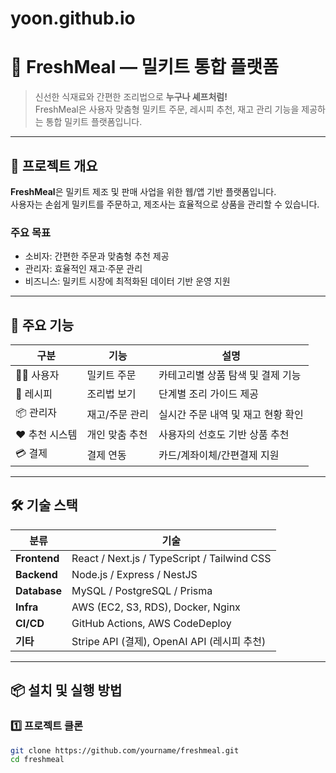 # yoon.github.io


# 🥗 FreshMeal — 밀키트 통합 플랫폼

> 신선한 식재료와 간편한 조리법으로 **누구나 셰프처럼!**  
> FreshMeal은 사용자 맞춤형 밀키트 주문, 레시피 추천, 재고 관리 기능을 제공하는 통합 밀키트 플랫폼입니다.

---

## 🚀 프로젝트 개요

**FreshMeal**은 밀키트 제조 및 판매 사업을 위한 웹/앱 기반 플랫폼입니다.  
사용자는 손쉽게 밀키트를 주문하고, 제조사는 효율적으로 상품을 관리할 수 있습니다.

### 주요 목표
- 소비자: 간편한 주문과 맞춤형 추천 제공  
- 관리자: 효율적인 재고·주문 관리  
- 비즈니스: 밀키트 시장에 최적화된 데이터 기반 운영 지원

---

## 🧩 주요 기능

| 구분 | 기능 | 설명 |
|------|------|------|
| 👨‍🍳 사용자 | 밀키트 주문 | 카테고리별 상품 탐색 및 결제 기능 |
| 🍲 레시피 | 조리법 보기 | 단계별 조리 가이드 제공 |
| 📦 관리자 | 재고/주문 관리 | 실시간 주문 내역 및 재고 현황 확인 |
| ❤️ 추천 시스템 | 개인 맞춤 추천 | 사용자의 선호도 기반 상품 추천 |
| 💳 결제 | 결제 연동 | 카드/계좌이체/간편결제 지원 |

---

## 🛠 기술 스택

| 분류 | 기술 |
|------|------|
| **Frontend** | React / Next.js / TypeScript / Tailwind CSS |
| **Backend** | Node.js / Express / NestJS |
| **Database** | MySQL / PostgreSQL / Prisma |
| **Infra** | AWS (EC2, S3, RDS), Docker, Nginx |
| **CI/CD** | GitHub Actions, AWS CodeDeploy |
| **기타** | Stripe API (결제), OpenAI API (레시피 추천) |

---

## 📦 설치 및 실행 방법

### 1️⃣ 프로젝트 클론
```bash
git clone https://github.com/yourname/freshmeal.git
cd freshmeal


